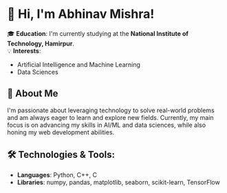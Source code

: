 # 👋 Hi, I'm Abhinav Mishra!  
🎓 **Education**: I'm currently studying at the **National Institute of Technology, Hamirpur**.  
💡 **Interests**: 
- Artificial Intelligence and Machine Learning
- Data Sciences
## 🚀 About Me
I'm passionate about leveraging technology to solve real-world problems and am always eager to learn and explore new fields. Currently, my main focus is on advancing my skills in AI/ML and data sciences, while also honing my web development abilities.  
## 🛠️ Technologies & Tools:
- **Languages**: Python, C++, C
- **Libraries**: numpy, pandas, matplotlib, seaborn, scikit-learn, TensorFlow
